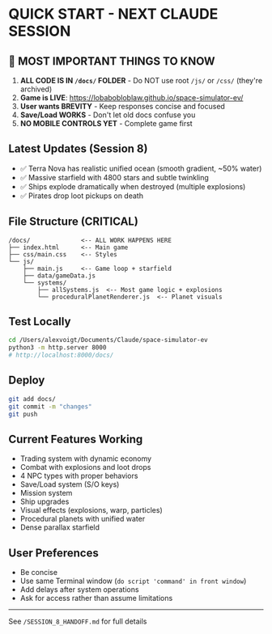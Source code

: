 # QUICK START - NEXT CLAUDE SESSION

## 🚨 MOST IMPORTANT THINGS TO KNOW

1. **ALL CODE IS IN `/docs/` FOLDER** - Do NOT use root `/js/` or `/css/` (they're archived)
2. **Game is LIVE**: https://lobabobloblaw.github.io/space-simulator-ev/
3. **User wants BREVITY** - Keep responses concise and focused
4. **Save/Load WORKS** - Don't let old docs confuse you
5. **NO MOBILE CONTROLS YET** - Complete game first

## Latest Updates (Session 8)
- ✅ Terra Nova has realistic unified ocean (smooth gradient, ~50% water)
- ✅ Massive starfield with 4800 stars and subtle twinkling
- ✅ Ships explode dramatically when destroyed (multiple explosions)
- ✅ Pirates drop loot pickups on death

## File Structure (CRITICAL)
```
/docs/              <-- ALL WORK HAPPENS HERE
├── index.html      <-- Main game
├── css/main.css    <-- Styles
└── js/
    ├── main.js     <-- Game loop + starfield
    ├── data/gameData.js
    └── systems/
        ├── allSystems.js  <-- Most game logic + explosions
        └── proceduralPlanetRenderer.js  <-- Planet visuals
```

## Test Locally
```bash
cd /Users/alexvoigt/Documents/Claude/space-simulator-ev
python3 -m http.server 8000
# http://localhost:8000/docs/
```

## Deploy
```bash
git add docs/
git commit -m "changes"
git push
```

## Current Features Working
- Trading system with dynamic economy
- Combat with explosions and loot drops
- 4 NPC types with proper behaviors
- Save/Load system (S/O keys)
- Mission system
- Ship upgrades
- Visual effects (explosions, warp, particles)
- Procedural planets with unified water
- Dense parallax starfield

## User Preferences
- Be concise
- Use same Terminal window (`do script 'command' in front window`)
- Add delays after system operations
- Ask for access rather than assume limitations

---
See `/SESSION_8_HANDOFF.md` for full details
